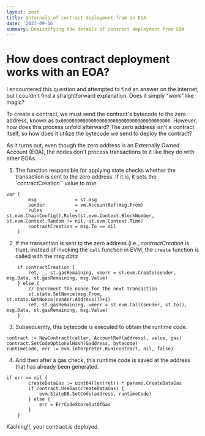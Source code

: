 ```yaml
---
layout: post
title: Internals of contract deployment from an EOA
date: '2023-09-16'
summary: Demistifying the details of contract deployment from EOA
---
```


# How does contract deployment works with an EOA?

I encountered this question and attempted to find an answer on the internet, but I couldn't find a straightforward explanation. Does it simply "work" like magic?

To create a contract, we must send the contract's bytecode to the zero address, known as `0x0000000000000000000000000000000000000000`. However, how does this process unfold afterward? The zero address isn't a contract itself, so how does it utilize the bytecode we send to deploy the contract?

As it turns out, even though the zero address is an Externally Owned Account (EOA), the nodes don't process transactions to it like they do with other EOAs.

1. The function responsible for applying state checks whether the transaction is sent to the zero address. If it is, it sets the `contractCreation`` value to *true*.

```golang
var (
		msg              = st.msg
		sender           = vm.AccountRef(msg.From)
		rules            = st.evm.ChainConfig().Rules(st.evm.Context.BlockNumber, st.evm.Context.Random != nil, st.evm.Context.Time)
		contractCreation = msg.To == nil
	)
```


2. If the transaction is sent to the zero address (i.e., *contractCreation* is true), instead of invoking the `call` function in EVM, the `create` function is called with the *msg.data*

```golang
	if contractCreation {
		ret, _, st.gasRemaining, vmerr = st.evm.Create(sender, msg.Data, st.gasRemaining, msg.Value)
	} else {
		// Increment the nonce for the next transaction
		st.state.SetNonce(msg.From, st.state.GetNonce(sender.Address())+1)
		ret, st.gasRemaining, vmerr = st.evm.Call(sender, st.to(), msg.Data, st.gasRemaining, msg.Value)
	}
```

3. Subsequently, this bytecode is executed to obtain the runtime code.

```golang
contract := NewContract(caller, AccountRef(address), value, gas)
contract.SetCodeOptionalHash(&address, bytecode)
runtimeCode, err := evm.interpreter.Run(contract, nil, false)

```

4. And then after a gas check, this runtime code is saved at the address that has already been generated.

```golang
if err == nil {
		createDataGas := uint64(len(ret)) * params.CreateDataGas
		if contract.UseGas(createDataGas) {
			evm.StateDB.SetCode(address, runtimeCode)
		} else {
			err = ErrCodeStoreOutOfGas
		}
	}
```


Kaching!!, your contract is deployed.



